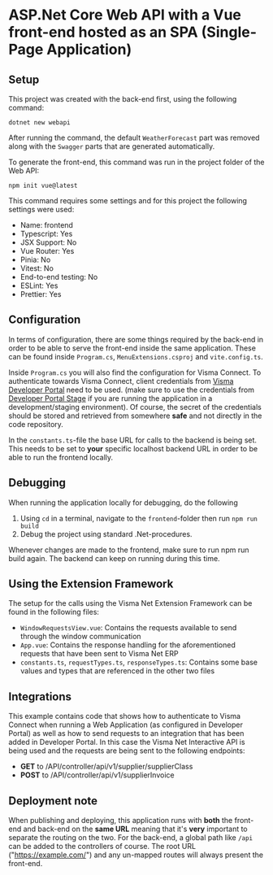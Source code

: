 # ASP.Net Core Web API with a Vue front-end hosted as an SPA (Single-Page Application)

## Setup

This project was created with the back-end first, using the following command:

```cli
dotnet new webapi
```

After running the command, the default `WeatherForecast` part was removed along with the `Swagger` parts that are generated automatically.

To generate the front-end, this command was run in the project folder of the Web API:

```cli
npm init vue@latest
```

This command requires some settings and for this project the following settings were used:

- Name: frontend
- Typescript: Yes
- JSX Support: No
- Vue Router: Yes
- Pinia: No
- Vitest: No
- End-to-end testing: No
- ESLint: Yes
- Prettier: Yes

## Configuration

In terms of configuration, there are some things required by the back-end in order to be able to serve the front-end inside the same application. These can be found inside `Program.cs`, `MenuExtensions.csproj` and `vite.config.ts`.

Inside `Program.cs` you will also find the configuration for Visma Connect. To authenticate towards Visma Connect, client credentials from [Visma Developer Portal](https://oauth.developers.visma.com/) need to be used. (make sure to use the credentials from [Developer Portal Stage](https://oauth.developers.stagaws.visma.com/) if you are running the application in a development/staging environment). Of course, the secret of the credentials should be stored and retrieved from somewhere **safe** and not directly in the code repository.

In the `constants.ts`-file the base URL for calls to the backend is being set. This needs to be set to **your** specific localhost backend URL in order to be able to run the frontend locally.

## Debugging

When running the application locally for debugging, do the following

1. Using `cd` in a terminal, navigate to the `frontend`-folder then run `npm run build`
2. Debug the project using standard .Net-procedures.

Whenever changes are made to the frontend, make sure to run npm run build again. The backend can keep on running during this time.

## Using the Extension Framework

The setup for the calls using the Visma Net Extension Framework can be found in the following files:

- `WindowRequestsView.vue`: Contains the requests available to send through the window communication
- `App.vue`: Contains the response handling for the aforementioned requests that have been sent to Visma Net ERP
- `constants.ts`, `requestTypes.ts`, `responseTypes.ts`: Contains some base values and types that are referenced in the other two files

## Integrations

This example contains code that shows how to authenticate to Visma Connect when running a Web Application (as configured in Developer Portal) as well as how to send requests to an integration that has been added in Developer Portal. In this case the Visma Net Interactive API is being used and the requests are being sent to the following endpoints:

- **GET** to /API/controller/api/v1/supplier/supplierClass
- **POST** to /API/controller/api/v1/supplierInvoice

## Deployment note

When publishing and deploying, this application runs with **both** the front-end and back-end on the **same URL** meaning that it's **very** important to separate the routing on the two. For the back-end, a global path like `/api` can be added to the controllers of course. The root URL ("https://example.com/") and any un-mapped routes will always present the front-end.
